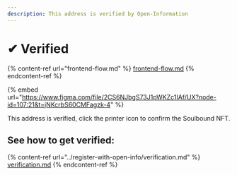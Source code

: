 ```yaml
---
description: This address is verified by Open-Information
---
```


# ✔ Verified

{% content-ref url="frontend-flow.md" %}
[frontend-flow.md](frontend-flow.md)
{% endcontent-ref %}

{% embed url="https://www.figma.com/file/2CS6NJbgS73J1pWKZc1IAf/UX?node-id=107:21&t=jNKcrbS60CMFagzk-4" %}

This address is verified, click the printer icon to confirm the Soulbound NFT.

## See how to get verified:

{% content-ref url="../register-with-open-info/verification.md" %}
[verification.md](../register-with-open-info/verification.md)
{% endcontent-ref %}

